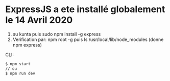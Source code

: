 

# ExpressJS a ete installé globalement le 14 Avril 2020

1. su kunta puis sudo npm install -g express
2. Verification par: npm root -g puis ls /usr/local/lib/node_modules (donne npm express)

CLI:

```bash
$ npm start
// ou
$ npm run dev
```
